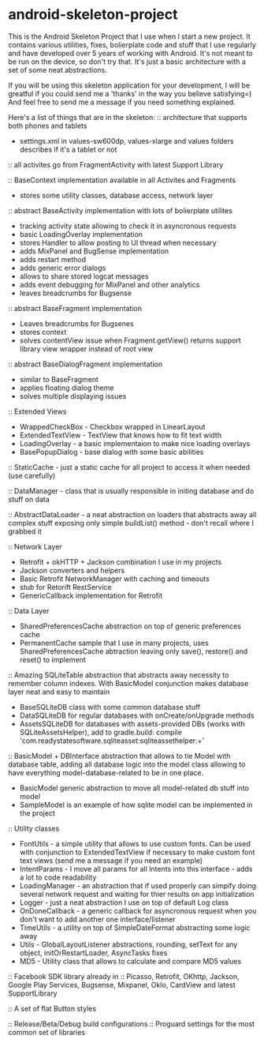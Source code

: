 android-skeleton-project
========================

This is the Android Skeleton Project that I use when I start a new project.
It contains various utilities, fixes, bolierplate code and stuff that I use regularly and have developed over 5 years of working with Android.
It's not meant to be run on the device, so don't try that. It's just a basic architecture with a set of some neat abstractions.

If you will be using this skeleton application for your development, I will be greatful if you could send me a 'thanks' in the way you believe satisfying=)
And feel free to send me a message if you need something explained.

Here's a list of things that are in the skeleton:
:: architecture that supports both phones and tablets
  - settings.xml in values-sw600dp, values-xlarge and values folders describes if it's a tablet or not

:: all activites go from FragmentActivity with latest Support Library

:: BaseContext implementation available in all Activites and Fragments
  - stores some utility classes, database access, network layer

:: abstract BaseActivity implementation with lots of bolierplate utilites
  - tracking activity state allowing to check it in asyncronous requests 
  - basic LoadingOverlay implementation
  - stores Handler to allow posting to UI thread when necessary
  - adds MixPanel and BugSense implementation
  - adds restart method
  - adds generic error dialogs
  - allows to share stored logcat messages
  - adds event debugging for MixPanel and other analytics
  - leaves breadcrumbs for Bugsense

:: abstract BaseFragment implementation
  - Leaves breadcrumbs for Bugsenes
  - stores context
  - solves contentView issue when Fragment.getView() returns support library view wrapper instead of root view

:: abstract BaseDialogFragment implementation
  - similar to BaseFragment
  - applies floating dialog theme
  - solves multiple displaying issues

:: Extended Views
  - WrappedCheckBox - Checkbox wrapped in LinearLayout
  - ExtendedTextView - TextView that knows how to fit text width
  - LoadingOverlay - a basic implementaion to make nice loading overlays
  - BasePopupDialog - base dialog with some basic abilities

:: StaticCache - just a static cache for all project to access it when needed (use carefully)

:: DataManager - class that is usually responsible in initing database and do stuff on data

:: AbstractDataLoader - a neat abstraction on loaders that abstracts away all complex stuff exposing only simple buildList() method - don't recall where I grabbed it

:: Network Layer
  - Retrofit + okHTTP + Jackson combination I use in my projects
  - Jackson converters and helpers
  - Basic Retrofit NetworkManager with caching and timeouts
  - stub for Retorift RestService
  - GenericCallback implementation for Retrofit

:: Data Layer
  - SharedPreferencesCache abstraction on top of generic preferences cache
  - PermanentCache sample that I use in many projects, uses SharedPreferencesCache abtraction leaving only save(), restore() and reset() to implement

:: Amazing SQLiteTable abstraction that abstracts away necessity to remember column indexes. With BasicModel conjunction makes database layer neat and easy to maintain
  - BaseSQLiteDB class with some common database stuff
  - DataSQLiteDB for regular databases with onCreate/onUpgrade methods
  - AssetsSQLiteDB for databases with assets-provided DBs (works with SQLiteAssetsHelper), add to gradle.build: compile 'com.readystatesoftware.sqliteasset:sqliteassethelper:+'

:: BasicModel + DBInterface abstraction that allows to tie Model with database table, adding all database logic into the model class allowing to have everything model-database-related to be in one place.
  - BasicModel generic abstraction to move all model-related db stuff into model
  - SampleModel is an example of how sqlite model can be implemented in the project

:: Utility classes
  - FontUtils - a simple utility that allows to use custom fonts. Can be used with conjunction to ExtendedTextView if necessary to make custom font text views (send me a message if you need an example)
  - IntentParams - I move all params for all Intents into this interface - adds a lot to code readability
  - LoadingManager - an abstraction that if used properly can simpify doing several network request and waiting for thier results on app initialization
  - Logger - just a neat abstraction I use on top of default Log class
  - OnDoneCallback - a generic callback for asyncronous request when you don't want to add another one interface/listener 
  - TimeUtils - a utility on top of SimpleDateFormat abstracting some logic away
  - Utils - GlobalLayoutListener abstractions, rounding, setText for any object, initOrRestartLoader, AsyncTasks fixes
  - MD5 - Utility class that allows to calculate and compare MD5 values

:: Facebook SDK library already in
:: Picasso, Retrofit, OKhttp, Jackson, Google Play Services, Bugsense, Mixpanel, OkIo, CardView and latest SupportLibrary

:: A set of flat Button styles 

:: Release/Beta/Debug build configurations
:: Proguard settings for the most common set of libraries
